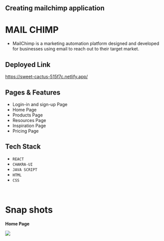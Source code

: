 ## Creating mailchimp application

# MAIL CHIMP
- MailChimp is a marketing automation platform designed and developed for businesses using email to reach out to their target market.


## Deployed Link
https://sweet-cactus-515f7c.netlify.app/


## Pages & Features
- Login-in  and sign-up Page
- Home Page
- Products Page
- Resources Page
- Inspiration Page
- Pricing Page

## Tech Stack
- `REACT`
- `CHAKRA-UI`
-  `JAVA SCRIPT`
-  `HTML`
-  `CSS`
<br>

# Snap shots
<b> Home Page </b>

<img src="https://github.com/Brar21/MailHubb.com/blob/master/mailhubb/src/Images/Screenshot%202022-12-04%20102411.jpg?raw=true" />
